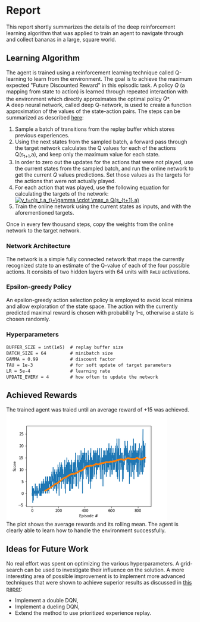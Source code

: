 # Report
This report shortly summarizes the details of the deep reinforcement learning algorithm that was applied
to train an agent to navigate through and collect bananas in a large, square world. 

## Learning Algorithm

The agent is trained using a reinforcement learning technique called Q-learning to learn from the environment. 
The goal is to achieve the maximum expected "Future Discounted Reward" in this episodic task.
A policy *Q* (a mapping from state to action) is learned through repeated interaction with the environment which directly approximates the optimal policy *Q<sup>*</sup>*.  
A deep neural network, called deep Q-network, is used to create a function approximation of the values of the state-action pairs. The steps can be summarized as described [here](https://nervanasystems.github.io/coach/algorithms/value_optimization/dqn/):


1. Sample a batch of transitions from the replay buffer which stores previous experiences.
2. Using the next states from the sampled batch, a forward pass through the target network calculates the Q values for each of the actions Q(s<sub>t+1</sub>,a), and keep only the maximum value for each state.
3. In order to zero out the updates for the actions that were not played, use the current states from the sampled batch, and run the online network to get the current *Q* values predictions. Set those values as the targets for the actions that were not actually played.
4. For each action that was played, use the following equation for calculating the targets of the network:​
<a href="https://www.codecogs.com/eqnedit.php?latex=y_t=r(s_t,a_t)&plus;\gamma&space;\cdot&space;\max_a&space;Q(s_{t&plus;1},a)" target="_blank"><img src="https://latex.codecogs.com/gif.latex?y_t=r(s_t,a_t)&plus;\gamma&space;\cdot&space;\max_a&space;Q(s_{t&plus;1},a)" title="y_t=r(s_t,a_t)+\gamma \cdot \max_a Q(s_{t+1},a)" /></a>
5. Train the online network using the current states as inputs, and with the aforementioned targets.

Once in every few thousand steps, copy the weights from the online network to the target network.

### Network Architecture
The network is a simple fully connected network that maps the currently recognized state to an estimate of the Q-value of each of the four possible actions.
It consists of two hidden layers with 64 units with `ReLU` activations.

### Epsilon-greedy Policy
An epsilon-greedy action selection policy is employed to avoid local minima and allow exploration of the state space. The action with the currently predicted maximal reward is chosen with probability 1-&epsilon;, otherwise a state is chosen randomly.

### Hyperparameters
```
BUFFER_SIZE = int(1e5)  # replay buffer size
BATCH_SIZE = 64         # minibatch size
GAMMA = 0.99            # discount factor
TAU = 1e-3              # for soft update of target parameters
LR = 5e-4               # learning rate 
UPDATE_EVERY = 4        # how often to update the network
```

## Achieved Rewards
The trained agent was traied until an average reward of +15 was achieved. 
![Scores](Score.png "Agent score over episodes")  
The plot shows the average rewards and its rolling mean. The agent is clearly able to learn how to handle the environment successfully.

## Ideas for Future Work
No real effort was spent on optimizing the various hyperparameters. A grid-search can be used to investigate their influence on the solution. A more interesting area of possible improvement is to implement more advanced techniques that were shown to
achieve superior results as discussed in [this paper](https://storage.googleapis.com/deepmind-media/dqn/DQNNaturePaper.pdf):
- Implement a double DQN, 
- Implement a dueling DQN, 
- Extend the method to use prioritized experience replay.